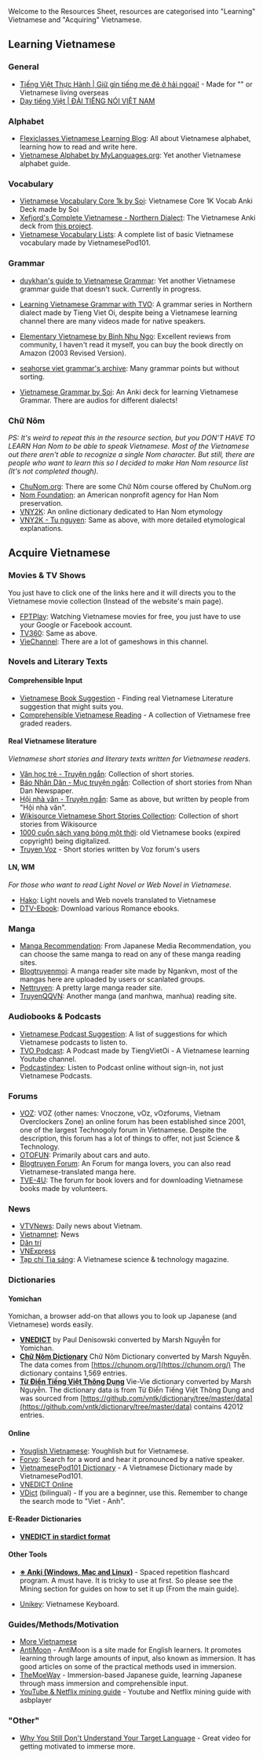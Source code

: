 Welcome to the Resources Sheet, resources are categorised into "Learning" Vietnamese and "Acquiring" Vietnamese. 

## Learning Vietnamese

### General
- [Tiếng Việt Thực Hành | Giữ gìn tiếng mẹ đẻ ở hải ngoại!](https://tiengviethuchanh.wordpress.com/) - Made for "" or Vietnamese living overseas
- [Dạy tiếng Việt | ĐÀI TIẾNG NÓI VIỆT NAM](https://vovworld.vn/vi-VN/day-tieng-viet/316.vov)


### Alphabet
- [Flexiclasses Vietnamese Learning Blog](https://flexiclasses.com/vietnamese/alphabet/): All about Vietnamese alphabet, learning how to read and write here.
- [Vietnamese Alphabet by MyLanguages.org](http://www.mylanguages.org/vietnamese_alphabet.php): Yet another Vietnamese alphabet guide.

### Vocabulary
- [Vietnamese Vocabulary Core 1k by Soi](https://ankiweb.net/shared/info/687513656): Vietnamese Core 1K Vocab Anki Deck made by Soi
- [Xefjord's Complete Vietnamese - Northern Dialect](https://www.dropbox.com/sh/g4iz7sw992qzieg/AAD-iCCcDrUmfUPsXU3JtvWLa?dl=0): The Vietnamese Anki deck from [this project](https://www.reddit.com/r/languagelearning/comments/ywuj8g/100_free_anki_language_decks_xefjords_complete/).
- [Vietnamese Vocabulary Lists](https://www.vietnamesepod101.com/vietnamese-vocabulary-lists/): A complete list of basic Vietnamese vocabulary made by VietnamesePod101.

### Grammar
- [duykhan's guide to Vietnamese Grammar](grammar-guide.md): Yet another Vietnamese grammar guide that doesn't suck. Currently in progress.

- [Learning Vietnamese Grammar with TVO](https://www.youtube.com/playlist?list=PLpDgPu_Hq9ZxWC8CAODefCnjAov6t-3ev): A grammar series in Northern dialect made by Tieng Viet Oi, despite being a Vietnamese learning channel there are many videos made for native speakers.

- [Elementary Vietnamese by Binh Nhu Ngo](https://www.amazon.com/Elementary-Vietnamese-Binh-Nhu-Ph-D/dp/0804833699): Excellent reviews from community, I haven't read it myself, you can buy the book directly on Amazon (2003 Revised Version).

- [seahorse viet grammar's archive](https://seahorseviet.wordpress.com/category/grammar/): Many grammar points but without sorting.

- [Vietnamese Grammar by Soi](https://ankiweb.net/shared/info/1707723482): An Anki deck for learning Vietnamese Grammar. There are audios for different dialects!

### Chữ Nôm

*PS: It's weird to repeat this in the resource section, but you DON'T HAVE TO LEARN Han Nom to be able to speak Vietnamese. Most of the Vietnamese out there aren't able to recognize a single Nom character. But still, there are people who want to learn this so I decided to make Han Nom resource list (It's not completed though).*

- [ChuNom.org](https://chunom.org/): There are some Chữ Nôm course offered by ChuNom.org
- [Nom Foundation](https://nomfoundation.org/): an American nonprofit agency for Han Nom preservation. 
- [VNY2K](http://vny2k.com/hannom/index.aspx): An online dictionary dedicated to Han Nom etymology
- [VNY2K - Tu nguyen](http://vny2k.com/hannom/tunguyen.asp): Same as above, with more detailed etymological explanations.

## Acquire Vietnamese

### Movies & TV Shows
You just have to click one of the links here and it will directs you to the Vietnamese movie collection (Instead of the website's main page).

- [FPTPlay](https://fptplay.vn/block/category_vod/viet-nam-5575464417dc1321ee858668): Watching Vietnamese movies for free, you just have to use your Google or Facebook account. 
- [TV360](https://tv360.vn/movies/phim-viet-nam?c=3733): Same as above.
- [VieChannel](https://www.youtube.com/channel/UCkna2OcuN1E6u5I8GVtdkOw): There are a lot of gameshows in this channel.

### Novels and Literary Texts

#### Comprehensible Input

- [Vietnamese Book Suggestion](books.md) - Finding real Vietnamese Literature suggestion that might suits you.
- [Comprehensible Vietnamese Reading](https://daihocmo.github.io/archive/vietnamese-reading/) - A collection of Vietnamese free graded readers.
 
#### Real Vietnamese literature

_Vietnamese short stories and literary texts written for Vietnamese readers._

- [Văn học trẻ - Truyện ngắn](https://vanhoctre.com/tac-gia-tac-pham/van-hoc-viet-nam/truyen-ngan): Collection of short stories.
- [Báo Nhân Dân - Mục truyện ngắn](https://nhandan.vn/truyen-ngan/): Collection of short stories from Nhan Dan Newspaper.
- [Hội nhà văn - Truyện ngắn](https://vanvn.vn/tac-pham-moi/truyen-ngan/): Same as above, but written by people from "Hội nhà văn".
- [Wikisource Vietnamese Short Stories Collection](https://vi.wikisource.org/wiki/Th%E1%BB%83_lo%E1%BA%A1i:Truy%E1%BB%87n_ng%E1%BA%AFn_Vi%E1%BB%87t_Nam): Collection of short stories from Wikisource
- [1000 cuốn sách vang bóng một thời](https://tve-4u.org/forums/1000-quyen-sach-viet-mot-thoi-vang-bong.136/): old Vietnamese books (expired copyright) being digitalized. 
- [Truyen Voz](https://voz.vn/f/truyen-voz.96/) - Short stories written by Voz forum's users

#### LN, WM

_For those who want to read Light Novel or Web Novel in Vietnamese._

- [Hako](https://ln.hako.vn/): Light novels and Web novels translated to Vietnamese
- [DTV-Ebook](https://www.dtv-ebook.com): Download various Romance ebooks.

### Manga
- [Manga Recommendation](): From Japanese Media Recommendation, you can choose the same manga to read on any of these manga reading sites. 
- [Blogtruyenmoi](https://blogtruyenmoi.com/): A manga reader site made by Ngankvn, most of the mangas here are uploaded by users or scanlated groups.
- [Nettruyen](https://nettruyenco.vn/): A pretty large manga reader site.
- [TruyenQQVN](https://truyenqqvn.com/): Another manga (and manhwa, manhua) reading site.  

### Audiobooks & Podcasts
- [Vietnamese Podcast Suggestion](podcasts.md): A list of suggestions for which Vietnamese podcasts to listen to.
- [TVO Podcast](https://www.youtube.com/playlist?list=PLpDgPu_Hq9Zx5cejuDGZPWdDyTPAgse7P): A Podcast made by TiengVietOi - A Vietnamese learning Youtube channel.
- [Podcastindex](https://podcastindex.org/): Listen to Podcast online without sign-in, not just Vietnamese Podcasts.

### Forums
- [VOZ](https://voz.vn/): VOZ (other names: Vnoczone, vOz, vOzforums, Vietnam Overclockers Zone) an online forum has been established since 2001, one of the largest Technogoly forum in Vietnamese. Despite the description, this forum has a lot of things to offer, not just Science & Technology.  
- [OTOFUN](https://www.otofun.net/forums): Primarily about cars and auto.
- [Blogtruyen Forum](https://forum.blogtruyenmoi.com/): An Forum for manga lovers, you can also read Vietnamese-translated manga here.
- [TVE-4U](https://tve-4u.org/): The forum for book lovers and for downloading Vietnamese books made by volunteers.

### News
- [VTVNews](https://vtv.vn/): Daily news about Vietnam.
- [Vietnamnet](https://vietnamnet.vn/): News 
- [Dân trí](https://dantri.com.vn/)
- [VNExpress](https://vnexpress.net/)
- [Tạp chí Tia sáng](https://tiasang.com.vn/): A Vietnamese science & technology magazine.

### Dictionaries
#### Yomichan
Yomichan, a browser add-on that allows you to look up Japanese (and Vietnamese) words easily. 

- **[VNEDICT](https://www.mediafire.com/folder/9ss2pn046fcjo/Vi%E1%BB%87t_-_Anh)** by Paul Denisowski converted by Marsh Nguyễn for Yomichan.
- **[Chữ Nôm Dictionary](https://www.mediafire.com/file/sn5xjfcp045vh9p/Ch%E1%BB%AF_N%C3%B4m.zip/file)** Chữ Nôm Dictionary converted by Marsh Nguyễn. The data comes from [https://chunom.org/](https://chunom.org/) The dictionary contains 1,569 entries.
- **[Từ Điển Tiếng Việt Thông Dụng](https://www.mediafire.com/file/ekopqoj0627tpkw/T%E1%BB%AB_%C4%91i%E1%BB%83n_ti%E1%BA%BFng_Vi%E1%BB%87t.zip/file)** Vie-Vie dictionary converted by Marsh Nguyễn. The dictionary data is from Từ Điển Tiếng Việt Thông Dụng and was sourced from [https://github.com/vntk/dictionary/tree/master/data](https://github.com/vntk/dictionary/tree/master/data) contains 42012 entries.

#### Online
- [Youglish Vietnamese](https://youglish.com/vietnamese): Youghlish but for Vietnamese.
- [Forvo](https://forvo.com/languages/vi/): Search for a word and hear it pronounced by a native speaker.
- [VietnamesePod101 Dictionary](https://www.vietnamesepod101.com/vietnamese-dictionary/) - A Vietnamese Dictionary made by VietnamesePod101.
- [VNEDICT Online](http://www.denisowski.org/Vietnamese/Vietnamese.html)
- [VDict](http://1.vndic.net/) (bilingual) - If you are a beginner, use this. 
Remember to change the search mode to "Viet - Anh".

#### E-Reader Dictionaries
- **[VNEDICT in stardict format](https://www.mediafire.com/folder/9ss2pn046fcjo/Vi%E1%BB%87t_-_Anh)**

#### Other Tools

- **[※ Anki (Windows, Mac and Linux)](https://apps.ankiweb.net/)** - Spaced repetition flashcard program. A must have. It is tricky to use at first. So please see the Mining section for guides on how to set it up (From the main guide).

- [Unikey](https://www.unikey.org/download.html): Vietnamese Keyboard.
    
  
### Guides/Methods/Motivation

- [More Vietnamese](https://morevietnamese.com/)
- [AntiMoon](http://www.antimoon.com/) - AntiMoon is a site made for English learners. It promotes learning through large amounts of input, also known as immersion. It has good articles on some of the practical methods used in immersion.
- [TheMoeWay](http://learnjapanese.moe/) - Immersion-based Japanese guide, learning Japanese through mass immersion and comprehensible input.
- [YouTube & Netflix mining guide](https://soyuz18.notion.site/Sentence-mining-from-Netflix-and-YouTube-with-asbplayer-83a03590cd8349ba81ca10340645b565) - Youtube and Netflix mining guide with asbplayer

### "Other"

- [Why You Still Don't Understand Your Target Language](https://youtu.be/_LIz-Wbt4us) - Great video for getting motivated to immerse more.
